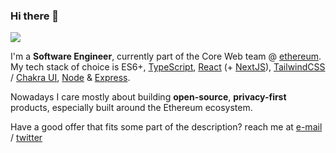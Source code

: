### Hi there 👋

![](https://github-readme-stats.vercel.app/api?username=nhsz&show_icons=true&count_private=true)

I'm a **Software Engineer**, currently part of the Core Web team @ [ethereum](https://github.com/ethereum). My tech stack of choice is ES6+, [TypeScript](https://github.com/microsoft/TypeScript), [React](https://github.com/facebook/react) (+ [NextJS](https://github.com/vercel/next.js/)), [TailwindCSS](https://github.com/tailwindlabs/tailwindcss) / [Chakra UI](https://github.com/chakra-ui/chakra-ui), [Node](https://github.com/nodejs/node) & [Express](https://github.com/expressjs/express).

Nowadays I care mostly about building **open-source**, **privacy-first** products, especially built around the Ethereum ecosystem.

Have a good offer that fits some part of the description? reach me at [e-mail](mailto:nh.quiroz@gmail.com/) / [twitter](https://twitter.com/___nhsz)
